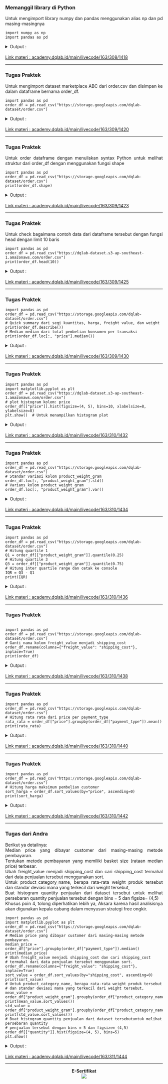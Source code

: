 ### Memanggil library di Python 
<p align="justify"> Untuk mengimport library numpy dan pandas menggunakan alias np dan pd masing-masingnya</p>

```plantuml
import numpy as np
import pandas as pd
```

<details>
<summary markdown="span">Output :</summary>
In [1]: import numpy as np</br>
        import pandas as pd
</details>
</br>
<a href="https://academy.dqlab.id/main/livecode/163/308/1418">Link materi : academy.dqlab.id/main/livecode/163/308/1418</a>

----

### Tugas Praktek 
<p align="justify"> Untuk mengimport dataset marketplace ABC dari order.csv dan disimpan ke dalam dataframe bernama order_df.</p>

```plantuml
import pandas as pd
order_df = pd.read_csv("https://storage.googleapis.com/dqlab-dataset/order.csv")
```

<details>
<summary markdown="span">Output :</summary>
In [1]: </br>
        import pandas as pd</br>
        order_df = pd.read_csv("https://storage.googleapis.com/dqlab-dataset/order.csv")
</details>
</br>
<a href="https://academy.dqlab.id/main/livecode/163/309/1420">Link materi : academy.dqlab.id/main/livecode/163/309/1420</a>

----

### Tugas Praktek 
<p align="justify"> Untuk order dataframe dengan menuliskan syntax Python untuk melihat struktur dari order_df dengan menggunakan fungsi shape</p>

```plantuml
import pandas as pd
order_df = pd.read_csv("https://storage.googleapis.com/dqlab-dataset/order.csv")
print(order_df.shape)
```

<details>
<summary markdown="span">Output :</summary>
(49999, 12)
</details>
</br>
<a href="https://academy.dqlab.id/main/livecode/163/309/1423">Link materi : academy.dqlab.id/main/livecode/163/309/1423</a>

----

### Tugas Praktek 
<p align="justify"> Untuk check bagaimana contoh data dari dataframe tersebut dengan fungsi head dengan limit 10 baris</p>

```plantuml
import pandas as pd
order_df = pd.read_csv("https://dqlab-dataset.s3-ap-southeast-1.amazonaws.com/order.csv")
print(order_df.head(10))
```

<details>
<summary markdown="span">Output :</summary>

|    |                  order_id       | ...|product_weight_gram|
|:--:|                :--              |:--:|   :--           |
| 0 | 2e7a8482f6fb09756ca50c10d7bfc047 | ...|           1800.0|
| 1 |  2e7a8482f6fb09756ca50c10d7bfc047| ...|           1400.0|
| 2 | e5fa5a7210941f7d56d0208e4e071d35 | ...|            700.0|
| 3 | 3b697a20d9e427646d92567910af6d57 | ...|            300.0|
| 4 | 71303d7e93b399f5bcd537d124c0bcfa | ...|            500.0|
| 5 | be5bc2f0da14d8071e2d45451ad119d9 | ...|            400.0|
| 6 | 0a0837a5eee9e7a9ce2b1fa831944d27 | ...|           3100.0|
| 7 | 1ff217aa612f6cd7c4255c9bfe931c8b | ...|            200.0|
| 8 | 22613579f7d11cc59c4347526fc3c79e | ...|            600.0|
| 9 | 356b492aba2d1a7da886e54e0b6212b7 | ...|            610.0|
                           

[10 rows x 12 columns]
</details>
</br>
<a href="https://academy.dqlab.id/main/livecode/163/309/1425">Link materi : academy.dqlab.id/main/livecode/163/309/1425</a>

----

### Tugas Praktek 

```plantuml
import pandas as pd
order_df = pd.read_csv("https://storage.googleapis.com/dqlab-dataset/order.csv")
# Quick summary dari segi kuantitas, harga, freight value, dan weight
print(order_df.describe())
# Median median dari total pembelian konsumen per transaksi
print(order_df.loc[:, "price"].median())
```

<details>
<summary markdown="span">Output :</summary>
|      |    quantity |      price  |freight_value  |product_weight_gram|
| :--  |     --:     |   :--:     |   :--:        |   --:     |  
|count | 49999.000000 | 4.999900e+04 |  49999.000000   |      49980.000000|
|mean  |     1.197484 | 2.607784e+06 | 104521.390428   |       2201.830892|
|std   |     0.722262 | 1.388312e+06 |  55179.844962   |       3929.896875|
|min   |     1.000000 | 2.000000e+05 |   9000.000000   |         50.000000|
|25%   |     1.000000 | 1.410500e+06 |  57000.000000   |        300.000000|
|50%   |     1.000000 | 2.610000e+06 | 104000.000000   |        800.000000|
|75%   |     1.000000 | 3.810000e+06 | 152000.000000   |       1850.000000|
|max   |    21.000000 | 5.000000e+06 | 200000.000000   |      40425.000000|

2610000.0
</details>
</br>
<a href="https://academy.dqlab.id/main/livecode/163/309/1430">Link materi : academy.dqlab.id/main/livecode/163/309/1430</a>

----

### Tugas Praktek 

```plantuml
import pandas as pd
import matplotlib.pyplot as plt
order_df = pd.read_csv("https://dqlab-dataset.s3-ap-southeast-1.amazonaws.com/order.csv")
# plot histogram kolom: price
order_df[["price"]].hist(figsize=(4, 5), bins=10, xlabelsize=8, ylabelsize=8)
plt.show()  # Untuk menampilkan histogram plot
```

<details>
<summary markdown="span">Output :</summary>
<img src="https://github.com/yenysyafitry/DQLab-Exploratory-Data-Analysis-with-Python-for-Beginner/blob/main/download.png">
</details>
</br>
<a href="https://academy.dqlab.id/main/livecode/163/310/1432">Link materi : academy.dqlab.id/main/livecode/163/310/1432</a>

----

### Tugas Praktek 

```plantuml
import pandas as pd
order_df = pd.read_csv("https://storage.googleapis.com/dqlab-dataset/order.csv")
# Standar variasi kolom product_weight_gram
order_df.loc[:, "product_weight_gram"].std()
# Varians kolom product_weight_gram
order_df.loc[:, "product_weight_gram"].var()
```

<details>
<summary markdown="span">Output :</summary>
In [1]: </br>
        import pandas as pd</br>
        order_df = pd.read_csv("https://storage.googleapis.com/dqlab-dataset/order.csv")</br>
        # Standar variasi kolom product_weight_gram</br>
        order_df.loc[:, "product_weight_gram"].std()</br>
        # Varians kolom product_weight_gram</br>
        order_df.loc[:, "product_weight_gram"].var()
</details>
</br>
<a href="https://academy.dqlab.id/main/livecode/163/310/1434">Link materi : academy.dqlab.id/main/livecode/163/310/1434</a>

----

### Tugas Praktek 

```plantuml
import pandas as pd
order_df = pd.read_csv("https://storage.googleapis.com/dqlab-dataset/order.csv")
# Hitung quartile 1
Q1 = order_df[["product_weight_gram"]].quantile(0.25)
# Hitung quartile 3
Q3 = order_df[["product_weight_gram"]].quantile(0.75)
# Hitung inter quartile range dan cetak ke console
IQR = Q3 - Q1
print(IQR)
```

<details>
<summary markdown="span">Output :</summary>
product_weight_gram    1550.0</br>
dtype: float64
</details>
</br>
<a href="https://academy.dqlab.id/main/livecode/163/310/1436">Link materi : academy.dqlab.id/main/livecode/163/310/1436</a>

----

### Tugas Praktek 

```plantuml

import pandas as pd
order_df = pd.read_csv("https://storage.googleapis.com/dqlab-dataset/order.csv")
# Ganti nama kolom freight_value menjadi shipping_cost
order_df.rename(columns={"freight_value": "shipping_cost"}, inplace=True)
print(order_df)
```

<details>
<summary markdown="span">Output :</summary>
[49999 rows x 12 columns] 
</details>
</br>
<a href="https://academy.dqlab.id/main/livecode/163/310/1438">Link materi : academy.dqlab.id/main/livecode/163/310/1438</a>

----

### Tugas Praktek 

```plantuml
import pandas as pd
order_df = pd.read_csv("https://storage.googleapis.com/dqlab-dataset/order.csv")
# Hitung rata rata dari price per payment_type
rata_rata = order_df["price"].groupby(order_df["payment_type"]).mean()
print(rata_rata)
```

<details>
<summary markdown="span">Output :</summary>
payment_type</br>
credit card        2.600706e+06</br>
debit card         2.611974e+06</br>
e-wallet           2.598562e+06</br>
virtual account    2.619786e+06</br>
Name: price, dtype: float64
</details>
</br>
<a href="https://academy.dqlab.id/main/livecode/163/310/1440">Link materi : academy.dqlab.id/main/livecode/163/310/1440</a>

----

### Tugas Praktek 

```plantuml
import pandas as pd
order_df = pd.read_csv("https://storage.googleapis.com/dqlab-dataset/order.csv")
# Hitung harga maksimum pembelian customer
sort_harga = order_df.sort_values(by="price", ascending=0)
print(sort_harga)
```

<details>
<summary markdown="span">Output :</summary>

|     |                          order_id|  ... | product_weight_gram|
|:---: |           :---:                 |  :---: |        :---:     |
|37085 | d7b2d3b902441cf3dd12cd125533217d | ...   |            1825.0|
|41958 | 2711089c7fec59d4dc8483e3c6a12fa3 | ...   |             200.0|
|3976  | f343624eab419250ad81f1ce6be22c93 | ...   |             950.0|
|21072 | c8947a583ab9791a5a9d02384cb84302 | ...   |             550.0|
|47074 | f6134169ca6f0cdfbe6458ebb5731613 | ...   |           10600.0|
|22618 | a767765cf25c6fcfd8307499da9205d2 | ...   |             200.0|
|5273  | 10bf9305aa4d5fb3382720adad789a40 | ...   |             200.0|
|34883 | c262a5f352a22159735734b273a4b888 | ...   |             650.0|
|2006  | 1b01e824ff3005e8108c5112f41c219c | ...   |           14600.0|
|11935 | 4ca6a87f196ea892c5abc4e84748fbde | ...    |           3100.0|
|46085 | 6aa1b68888b0cf160c7072009c46ea24 | ...   |             460.0|
|41755 | d0bff47153ef056bb4f884a2ec2f0691 | ...   |             800.0|
|3590  | d5a2a83ddd838aa8ea9297e7d3c773fb | ...   |             405.0|
|45800 | 7f2646b3858bd8c12613670a0da91593 | ...   |            1350.0|
|27763 | 8031adfac87d3fb5ff7b41a0342aae74 | ...   |             117.0|
|29265 | e2e62108a0daf44573986d823484239a | ...   |            1300.0|
|9109  | 86f18e8bfc05ddce85ea8e1146eac6ee | ...   |            1383.0|
|34638 | d7068745ac2b7e09a164d2a6791838e6|  ...   |            9950.0|
|8871  | d899e6d4576891e29d5a9d3f1867c6e1 | ...   |            1032.0|
|29233 | b2f924dadc7d30518a67a2c8598df64e|  ...   |            3100.0|
|8470  | 0af646de6e8d7191b1020ec0a5defcee | ...   |            1200.0|
|4913 |  c27815f7e3dd0b926b58552628481575 | ...   |            9250.0|
|48128|  387016f36a926f6d861f812a8aeccffb | ...  |             3008.0|
|26167 | 0fcb1e2570afc2d20d3e369a90a39f94 | ...   |             250.0|
|7000  | 5762165bd52d70f5a54d4cfe067fe5fd | ...   |             275.0|
|12344 | 0ecbb908b4b062b189e1723ef9a836e2 | ...   |            6700.0|
|41435 | 8f81a4191bcbef23cdd139470cb50dda | ...   |            3900.0|
|21832 | c5f692a4e47f015faa3f8a9b9d36aa03 | ...   |             150.0|
|10359 | 385bc274c4cbac59c0bb866c770588dc | ...   |             114.0|
|3979  | f86b24a45dc34d1b7fcdeb817bf503da | ...   |           10075.0|
|...    |                             ... | ...    |              ...|
|18925 | 468459668c11750c4d0a52b54045bf48 | ...    |            600.0|
|39733 | 1857ec1a182661136fe7584592437d51 | ...    |            925.0|
|28692 | 6649a190e9151aac8d553a45875d4b5e | ...    |            200.0|
|8895  | 1887b26eba419ce20f6fe34a6f88e80a | ...    |           3500.0|
|43479 | ab1a06760db3f8bd369582042ab2cf03 | ...   |             900.0|
|8617  | fb14d0b924669f4fedd4109bbbfbb736 | ...   |            1383.0|
|2122  | 77857b5f4745e31dcc0626a9326f6543 | ...   |           17200.0|
|4661  | d2c2a40d9d3d9479b0784a08930ebc75 | ...   |            6050.0|
|26336 | 0301ec492e902f2630234df285fa2a1b | ...   |             900.0|
|6791  | 8908c3c6b8591a4d779bc5a4abf4f951  |...   |             900.0|
|13504 | d3d5d98dda9bb549d81a9b4b9e404bc2 | ...    |            600.0|
|27080|  2e77e95ff07f298805637dfde7da4b4a | ...    |           8050.0|
|31174 | 9a0a6c39b6be7e1b0f796b6005d52ac4 | ...    |            160.0|
|18005 | f30e9b83b1b7557b48c20dc8cf2e383f | ...    |           1000.0|
|25105 | d4bc55bf7aa33f5d5d8b6b53d1e2eb8f | ...    |            417.0|
|46752 | 0e19aa2216bf89063fdd8849774aea19|  ...    |            200.0|
|9004  | 3462b9aa946649acaf4dbd05d3d61269 | ...    |           6550.0|
|47671 | a3c3508e603e9411b2b69972993bd079 | ...   |             525.0|
|22607 | 8d74231228bdbc2e89fc0125abfc1c87 | ...    |            536.0|
|8212  | 605a65763ded48a0db12fde2b0106a9b | ...    |           6400.0|
|22069 | 12d34cd89b0be0896cfecdbd41f5e952 | ...    |            600.0|
|41915  |1c8166cad99e5856dfb7d622902c623c | ...    |            500.0|
|42520|  b14b52f3d9077665df2361f007c8e6ec | ...    |            150.0|
|6850 |  faaf6a860e3ad876765787c9e1a93464 | ...    |            200.0|
|42025|  36cdcd48e9697951eef9c32ef39dc9f3 | ...    |            550.0|
|33786|  0d9e86e02c1a823b20c03ea29d616607 | ...    |           7550.0|
|42166 | 54220fcc516cabe9ec84b210c0765ef2 | ... |              1100.0|
|31745 | 59a19c83ff825948739dd1601cc107b6 | ...  |              550.0|
|42452|  9960ee97c2f8d801a200a01893b3942f|  ...  |             6663.0|
|11939 | 64619901c45fba79638d666058bf6be6|  ...  |              200.0|

[49999 rows x 12 columns]
</details>
</br>
<a href="https://academy.dqlab.id/main/livecode/163/310/1442">Link materi : academy.dqlab.id/main/livecode/163/310/1442</a>

----

### Tugas dari Andra 
<p align="justify"> Berikut ya detailnya:</br>
Median price yang dibayar customer dari masing-masing metode pembayaran.</br>
Tentukan metode pembayaran yang memiliki basket size (rataan median price) terbesar.</br>
Ubah freight_value menjadi shipping_cost dan cari shipping_cost termahal dari data penjualan tersebut menggunakan sort.</br>
Untuk product_category_name, berapa rata-rata weight produk tersebut dan standar deviasi mana yang terkecil dari weight tersebut,</br>
Buat histogram quantity penjualan dari dataset tersebut untuk melihat persebaran quantity penjualan tersebut dengan bins = 5 dan figsize= (4,5)</br>
Khusus poin 4, tolong diperhatikan lebih ya, Aksara karena hasil analisisnya akan digunakan kepala cabang dalam menyusun strategi free ongkir.</p>

```plantuml
import pandas as pd
import matplotlib.pyplot as plt
order_df = pd.read_csv("https://storage.googleapis.com/dqlab-dataset/order.csv")
# Median price yang dibayar customer dari masing-masing metode pembayaran.
median_price = order_df["price"].groupby(order_df["payment_type"]).median()
print(median_price)
# Ubah freight_value menjadi shipping_cost dan cari shipping_cost
# termahal dari data penjualan tersebut menggunakan sort.
order_df.rename(columns={"freight_value": "shipping_cost"}, inplace=True)
sort_value = order_df.sort_values(by="shipping_cost", ascending=0)
print(sort_value)
# Untuk product_category_name, berapa rata-rata weight produk tersebut
# dan standar deviasi mana yang terkecil dari weight tersebut,
mean_value = order_df["product_weight_gram"].groupby(order_df["product_category_name"]).mean()
print(mean_value.sort_values())
std_value = order_df["product_weight_gram"].groupby(order_df["product_category_name"]).std()
print(std_value.sort_values())
# Buat histogram quantity penjualan dari dataset tersebutuntuk melihat persebaran quantity
# penjualan tersebut dengan bins = 5 dan figsize= (4,5)
order_df[["quantity"]].hist(figsize=(4, 5), bins=5)
plt.show()
```

<details>
<summary markdown="span">Output :</summary>
<img src="https://github.com/yenysyafitry/DQLab-Exploratory-Data-Analysis-with-Python-for-Beginner/blob/main/download (1).png">
</details>
</br>
<a href="https://academy.dqlab.id/main/livecode/163/311/1444">Link materi : academy.dqlab.id/main/livecode/163/311/1444</a>

----


<p align="center"><b>E-Sertifikat </b></br><img src="https://github.com/yenysyafitry/DQLab-Exploratory-Data-Analysis-with-Python-for-Beginner/blob/main/e-sertifikat.jpg"></p>
